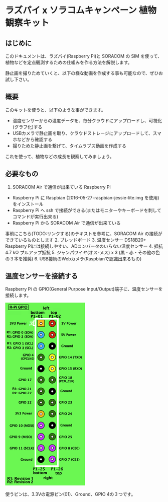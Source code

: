 # ラズパイ x ソラコムキャンペーン 植物観察キット

## はじめに
このドキュメントは、ラズパイ(Raspberry Pi)と SORACOM の SIM を使って、植物などを定点観測するための仕組みを作る方法を解説します。

静止画を撮りためていくと、以下の様な動画を作成する事も可能なので、ぜひお試し下さい。

<!--
<iframe width="420" height="315" src="https://www.youtube.com/embed/3--gMeGOV1I" frameborder="0" allowfullscreen></iframe>
-->

## 概要
このキットを使うと、以下のような事ができます。

- 温度センサーからの温度データを、毎分クラウドにアップロードし、可視化(グラフ化)する
- USBカメラで静止画を取り、クラウドストレージにアップロードして、スマホなどから確認する
- 撮りためた静止画を繋げて、タイムラプス動画を作成する

これを使って、植物などの成長を観察してみましょう。

## 必要なもの
1. SORACOM Air で通信が出来ている Raspberry Pi  
 - Raspberry Pi に Raspbian (2016-05-27-raspbian-jessie-lite.img を使用)をインストール
 - Raspberry Pi へ ssh で接続ができる(またはモニターやキーボードを刺してコマンドが実行出来る)
 - Raspberry Pi から SORACOM Air で通信が出来ている

  事前にこちら(TODO:リンクする)のテキストを参考に、SORACOM Air の接続ができているものとします
2. ブレッドボード
3. 温度センサー DS18B20+  
  Raspberry Piには接続しやすい、ADコンバータのいらない温度センサー
4. 抵抗 4.7 kΩ
  プルアップ抵抗
5. ジャンパワイヤ(オス-メス) x 3 (黒・赤・その他の色の３本を推奨)
6. USB接続のWebカメラ(Raspbianで認識出来るもの)

## 温度センサーを接続する
Raspberry Pi の GPIO(General Purpose Input/Output)端子に、温度センサーを接続します。

![GPIOピン](image/raspi_pin.png)

使うピンは、3.3Vの電源ピン(01)、Ground、GPIO 4の３つです。
